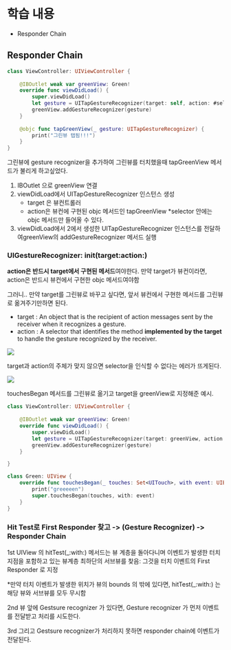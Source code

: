 # 학습 내용
- Responder Chain

## Responder Chain
```swift
class ViewController: UIViewController {
    
    @IBOutlet weak var greenView: Green!
    override func viewDidLoad() {
        super.viewDidLoad()
        let gesture = UITapGestureRecognizer(target: self, action: #selector(tapGreenView(_:)))
        greenView.addGestureRecognizer(gesture)
    }
    
    @objc func tapGreenView(_ gesture: UITapGestureRecognizer) {
        print("그린뷰 탭됨!!!")
    }
}
```

그린뷰에 gesture recognizer을 추가하여 그린뷰를 터치했을때 tapGreenView 메서드가 불리게 하고싶었다.

1. IBOutlet 으로 greenView 연결 
2. viewDidLoad에서 UITapGestureRecognizer 인스턴스 생성
    - target 은 뷰컨트롤러
    - action은 뷰컨에 구현된 objc 메서드인 tapGreenView 
    *selector 안에는 objc 메서드만 들어올 수 있다. 
3. viewDidLoad에서 2에서 생성한 UITapGestureRecognizer 인스턴스를 전달하여greenView의 addGestureRecognizer 메서드 실행


### UIGestureRecognizer: init(target:action:)

**action은 반드시 target에서 구현된 메서드**여야한다.
만약 target가 뷰컨이라면, action은 반드시 뷰컨에서 구현한 objc 메서드여야함

그러니.. 만약 target를 그린뷰로 바꾸고 싶다면, 앞서 뷰컨에서 구현한 메서드를 그린뷰로 옮겨주기만하면 된다. 

- target : An object that is the recipient of action messages sent by the receiver when it recognizes a gesture. 
- action : A selector that identifies the method **implemented by the target** to handle the gesture recognized by the receiver. 

![](https://i.imgur.com/XUckX7J.png)

target과 action의 주체가 맞지 않으면 selector을 인식할 수 없다는 에러가 뜨게된다. 

![](https://i.imgur.com/L1fxKZu.png)


touchesBegan 메서드를 그린뷰로 옮기고 target을 greenView로 지정해준 예시. 
```swift
class ViewController: UIViewController {
    
    @IBOutlet weak var greenView: Green!
    override func viewDidLoad() {
        super.viewDidLoad()
        let gesture = UITapGestureRecognizer(target: greenView, action: #selector(greenView.tapGreenView(_:)))
        greenView.addGestureRecognizer(gesture)
    }

}
```

```swift
class Green: UIView {
    override func touchesBegan(_ touches: Set<UITouch>, with event: UIEvent?) {
        print("greeeeen")
        super.touchesBegan(touches, with: event)
    }
}
```

### Hit Test로 First Responder 찾고 -> (Gesture Recognizer) -> Responder Chain

1st UIView 의 hitTest(_:with:) 메서드는 뷰 계층을 돌아다니며 이벤트가 발생한 터치 지점을 포함하고 있는 뷰계층 최하단의 서브뷰를 찾음: 그것을 터치 이벤트의 First Responder 로 지정

*만약 터치 이벤트가 발생한 위치가 뷰의 bounds 의 밖에 있다면, hitTest(_:with:) 는 해당 뷰와 서브뷰를 모두 무시함

2nd 뷰 앞에 Gestsure recognizer 가 있다면, Gesture recognizer 가 먼저 이벤트를 전달받고 처리를 시도한다. 

3rd 그리고 Gestsure recognizer가 처리하지 못하면 responder chain에 이벤트가 전달된다. 

